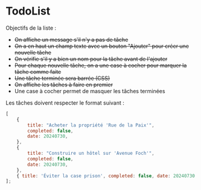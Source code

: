 # TodoList

Objectifs de la liste :

-   <s>On affiche un message s'il n'y a pas de tâche</s>
-   <s>On a en haut un champ texte avec un bouton "Ajouter" pour créer une nouvelle tâche</s>
-   <s>On vérifie s'il y a bien un nom pour la tâche avant de l'ajouter</s>
-   <s>Pour chaque nouvelle tâche, on a une case à cocher pour marquer la tâche comme faite</s>
-   <s>Une tâche terminée sera barrée (CSS)</s>
-   <s>On affiche les tâches à faire en premier</s>
-   Une case à cocher permet de masquer les tâches terminées

Les tâches doivent respecter le format suivant :

```js
[
	{
		title: "Acheter la propriété 'Rue de la Paix'",
		completed: false,
		date: 20240730,
	},
	{
		title: "Construire un hôtel sur 'Avenue Foch'",
		completed: false,
		date: 20240730,
	},
	{ title: 'Éviter la case prison', completed: false, date: 20240730 },
];
```
